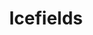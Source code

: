 ---
layout: photo
title: "Icefields"
byline: "Ryan Schroeder"
byline_link: "https://unsplash.com/ryanschroeder"
categories: mountain ridge snowcap moon
photo_url: "/images/icefields.jpg"
---